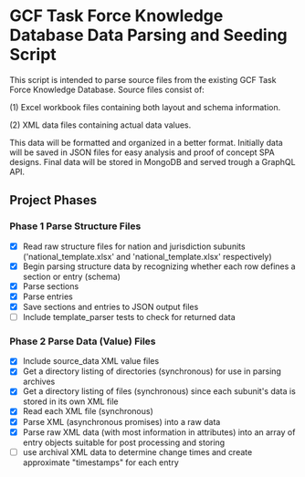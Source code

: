 # GCF Task Force Knowledge Database Data Parsing and Seeding Script

This script is intended to parse source files from the existing GCF Task Force Knowledge Database. Source files consist of:

(1) Excel workbook files containing both layout and schema information.

(2) XML data files containing actual data values.

This data will be formatted and organized in a better format. Initially data will be saved in JSON files for easy analysis and proof of concept SPA designs. Final data will be stored in MongoDB and served trough a GraphQL API.

## Project Phases

### Phase 1 Parse Structure Files

- [x] Read raw structure files for nation and jurisdiction subunits ('national_template.xlsx' and 'national_template.xlsx' respectively)
- [x] Begin parsing structure data by recognizing whether each row defines a section or entry (schema)
- [x] Parse sections
- [x] Parse entries
- [x] Save sections and entries to JSON output files
- [ ] Include template_parser tests to check for returned data

### Phase 2 Parse Data (Value) Files

- [x] Include source_data XML value files
- [x] Get a directory listing of directories (synchronous) for use in parsing archives
- [x] Get a directory listing of files (synchronous) since each subunit's data is stored in its own XML file
- [x] Read each XML file (synchronous)
- [x] Parse XML (asynchronous promises) into a raw data
- [x] Parse raw XML data (with most information in attributes) into an array of entry objects suitable for post processing and storing
- [ ] use archival XML data to determine change times and create approximate "timestamps" for each entry

